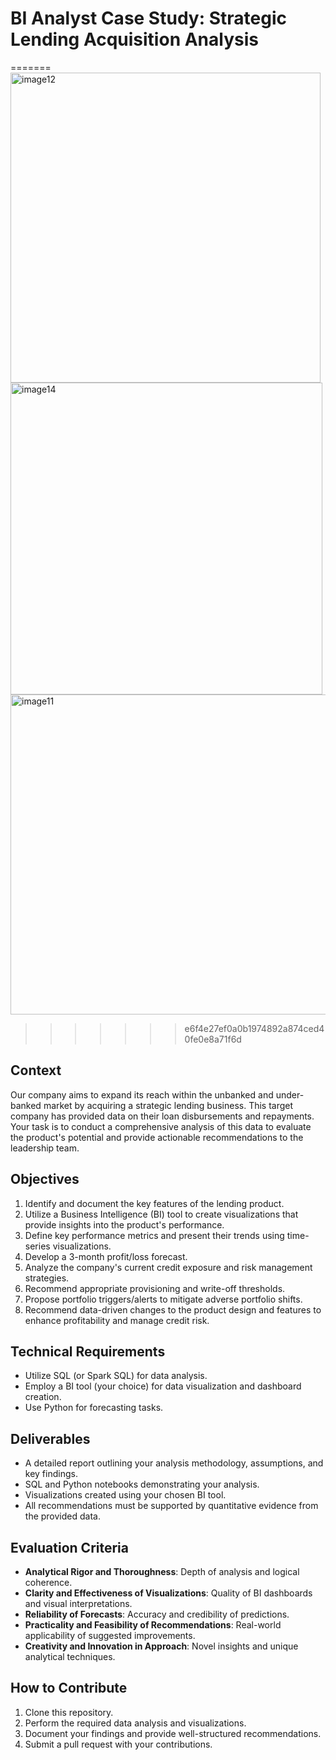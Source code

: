 # BI Analyst Case Study: Strategic Lending Acquisition Analysis

=======
<img width="496" alt="image12" src="https://github.com/user-attachments/assets/736a9efc-726f-4746-b7c3-aead9629f29d" />
<img width="499" alt="image14" src="https://github.com/user-attachments/assets/abdf258e-06c2-4b6f-9656-005d20830645" />
<img width="512" alt="image11" src="https://github.com/user-attachments/assets/8b35bb72-4ac3-4149-bf59-c6b0ccfe7cbc" />
>>>>>>> e6f4e27ef0a0b1974892a874ced40fe0e8a71f6d


## Context
Our company aims to expand its reach within the unbanked and under-banked market by acquiring a strategic lending business. This target company has provided data on their loan disbursements and repayments. Your task is to conduct a comprehensive analysis of this data to evaluate the product's potential and provide actionable recommendations to the leadership team.

## Objectives
1. Identify and document the key features of the lending product.
2. Utilize a Business Intelligence (BI) tool to create visualizations that provide insights into the product's performance.
3. Define key performance metrics and present their trends using time-series visualizations.
4. Develop a 3-month profit/loss forecast.
5. Analyze the company's current credit exposure and risk management strategies.
6. Recommend appropriate provisioning and write-off thresholds.
7. Propose portfolio triggers/alerts to mitigate adverse portfolio shifts.
8. Recommend data-driven changes to the product design and features to enhance profitability and manage credit risk.

## Technical Requirements
- Utilize SQL (or Spark SQL) for data analysis.
- Employ a BI tool (your choice) for data visualization and dashboard creation.
- Use Python for forecasting tasks.

## Deliverables
- A detailed report outlining your analysis methodology, assumptions, and key findings.
- SQL and Python notebooks demonstrating your analysis.
- Visualizations created using your chosen BI tool.
- All recommendations must be supported by quantitative evidence from the provided data.

## Evaluation Criteria
- **Analytical Rigor and Thoroughness**: Depth of analysis and logical coherence.
- **Clarity and Effectiveness of Visualizations**: Quality of BI dashboards and visual interpretations.
- **Reliability of Forecasts**: Accuracy and credibility of predictions.
- **Practicality and Feasibility of Recommendations**: Real-world applicability of suggested improvements.
- **Creativity and Innovation in Approach**: Novel insights and unique analytical techniques.

## How to Contribute
1. Clone this repository.
2. Perform the required data analysis and visualizations.
3. Document your findings and provide well-structured recommendations.
4. Submit a pull request with your contributions.



